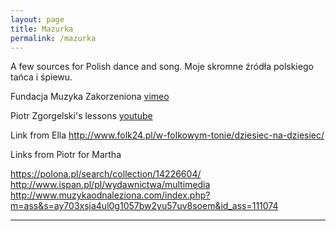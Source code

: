 ```yaml
---
layout: page
title: Mazurka
permalink: /mazurka
---
```


A few sources for Polish dance and song.
Moje skromne źródła polskiego tańca i śpiewu.

Fundacja Muzyka Zakorzeniona [vimeo][]

Piotr Zgorgelski's lessons [youtube][]

Link from Ella
http://www.folk24.pl/w-folkowym-tonie/dziesiec-na-dziesiec/

Links from Piotr for Martha

https://polona.pl/search/collection/14226604/
http://www.ispan.pl/pl/wydawnictwa/multimedia
http://www.muzykaodnaleziona.com/index.php?m=ass&s=ay703xsja4ul0g1057bw2yu57uv8soem&id_ass=111074


[vimeo]: https://vimeo.com/muzykazakorzeniona
[youtube]: https://www.youtube.com/channel/UCKFo2TIFrMfp0pJmdFBkyng

---
